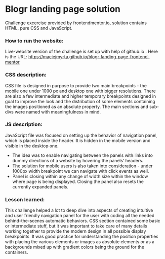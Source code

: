 # Blogr landing page solution
Challenge excercise provided by frontendmentor.io, solution contains HTML, pure CSS and JavaScript.

### How to run the website:

Live-website version of the challenge is set up with help of github.io . Here is the URL:
https://maciejmyrta.github.io/blogr-landing-page-frontend-mentor

### CSS description: 

CSS file is designed in purpose to provide two main breakpoints - the mobile one under 1000 px and desktop one with bigger resolutions.
There are also a few intermediate and higher temporary breakpoints designed in goal to improve the look and the distribution of some elements containing the images positioned as an absolute property.
The main sections and sub-divs were named with meaningfulness in mind.

### JS description:

JavaScript file was focused on setting up the behavior of navigation panel, which is placed inside the header. It is hidden in the mobile version and visible in the desktop one. 

- The idea was to enable navigating between the panels with links into dummy directions of a website by hovering the panels' headers. 
- The solution for mobile users is also taken into consideration - under 1000px width breakpoint we can navigate with click events as well.
- Panel is closing within any change of width size within the window where page is being displayed. Closing the panel also resets the currently expanded panels.

### Lesson learned:

This challenge helped a lot to deep dive into aspects of creating intuitive and user friendly navigation panel for the user with coding all the needed behind-the-scenes automatic behaviors.
CSS section contained some basic or intermediate stuff, but it was important to take care of many details working together to provide the modern design in all possible display breakpoints.
It was good practice for understanding the position properties with placing the various elements or images as absolute elements or as a backgrounds mixed up with gradient colors being the ground for the containers.


